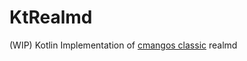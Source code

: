 # KtRealmd
(WIP) Kotlin Implementation of [cmangos classic](https://github.com/cmangos/mangos-classic/) realmd
